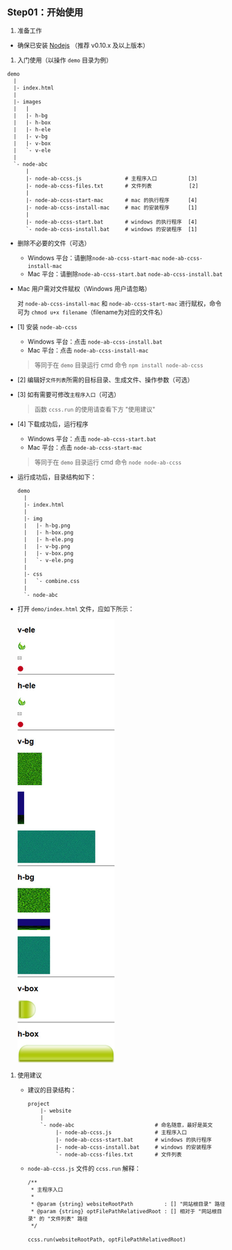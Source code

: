 ## Step01：开始使用

1. 准备工作

  * 确保已安装 [Nodejs](https://nodejs.org/download/) （推荐 v0.10.x 及以上版本）

1. 入门使用（以操作 `demo` 目录为例）

  ```
  demo
    |
    |- index.html
    |
    |- images
    |   |
    |   |- h-bg
    |   |- h-box
    |   |- h-ele
    |   |- v-bg
    |   |- v-box
    |   `- v-ele
    |
    `- node-abc
        |
        |- node-ab-ccss.js              # 主程序入口          [3]
        |- node-ab-ccss-files.txt       # 文件列表            [2]
        |
        |- node-ab-ccss-start-mac       # mac 的执行程序      [4]
        |- node-ab-ccss-install-mac     # mac 的安装程序      [1]
        |
        |- node-ab-ccss-start.bat       # windows 的执行程序  [4]
        `- node-ab-ccss-install.bat     # windows 的安装程序  [1]
  ```

  * 删除不必要的文件（可选）

    * Windows 平台：请删除`node-ab-ccss-start-mac` `node-ab-ccss-install-mac`
    * Mac 平台：请删除`node-ab-ccss-start.bat` `node-ab-ccss-install.bat`

  * Mac 用户需对文件赋权（Windows 用户请忽略）

    对 `node-ab-ccss-install-mac` 和 `node-ab-ccss-start-mac` 进行赋权，命令可为 `chmod u+x filename`（filename为对应的文件名）

  * [1] 安装 `node-ab-ccss`

    * Windows 平台：点击 `node-ab-ccss-install.bat`
    * Mac 平台：点击 `node-ab-ccss-install-mac`

    > 等同于在 `demo` 目录运行 cmd 命令 `npm install node-ab-ccss`

  * [2] 编辑好`文件列表`所需的目标目录、生成文件、操作参数（可选）

  * [3] 如有需要可修改`主程序入口`（可选）

    > 函数 `ccss.run` 的使用请查看下方 "使用建议"

  * [4] 下载成功后，运行程序

    * Windows 平台：点击 `node-ab-ccss-start.bat`
    * Mac 平台：点击 `node-ab-ccss-start-mac`

    > 等同于在 `demo` 目录运行 cmd 命令 `node node-ab-ccss`

  * 运行成功后，目录结构如下：

    ```
    demo
      |
      |- index.html
      |
      |- img
      |   |- h-bg.png
      |   |- h-box.png
      |   |- h-ele.png
      |   |- v-bg.png
      |   |- v-box.png
      |   `- v-ele.png
      |
      |- css
      |   `- combine.css
      |
      `- node-abc
    ```

  * 打开 `demo/index.html` 文件，应如下所示：

    ![效果图](images/012.jpg)

1. 使用建议

    * 建议的目录结构：

      ```
      project
          |- website
          |
          `- node-abc                          # 命名随意，最好是英文
               |- node-ab-ccss.js              # 主程序入口
               |- node-ab-ccss-start.bat       # windows 的执行程序
               |- node-ab-ccss-install.bat     # windows 的安装程序
               `- node-ab-ccss-files.txt       # 文件列表
      ```

    * `node-ab-ccss.js` 文件的 `ccss.run` 解释：

      ```
      /**
       * 主程序入口
       *
       * @param {string} websiteRootPath          : [] "网站根目录" 路径
       * @param {string} optFilePathRelativedRoot : [] 相对于 "网站根目录" 的 "文件列表" 路径
       */

      ccss.run(websiteRootPath, optFilePathRelativedRoot)
      ```
